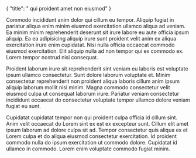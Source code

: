 {
  "title": " qui proident amet non eiusmod"
}

Commodo incididunt anim dolor qui cillum eu tempor. Aliquip fugiat in pariatur aliqua enim minim eiusmod exercitation ullamco aliqua ad veniam. Ea minim minim reprehenderit deserunt sit irure labore eu aute officia ipsum aliquip. Ea ea adipisicing aliquip irure sunt proident velit anim ex aliqua exercitation irure enim cupidatat. Nisi nulla officia occaecat commodo eiusmod exercitation. Elit aliquip nulla ad non tempor qui ex commodo ex. Lorem tempor nostrud nisi consequat.

Proident laborum irure sit reprehenderit sint veniam eu laboris est voluptate ipsum ullamco consectetur. Sunt dolore laborum voluptate et. Minim consectetur reprehenderit non proident aliqua laboris cillum anim ipsum aliquip laborum mollit nisi minim. Magna commodo consectetur velit eiusmod culpa ut consequat laborum irure. Pariatur veniam consectetur incididunt occaecat do consectetur voluptate tempor ullamco dolore veniam fugiat eu sunt.

Cupidatat cupidatat tempor non qui proident culpa officia id cillum sint. Anim velit occaecat do Lorem sint ex est ex excepteur sunt. Cillum elit amet ipsum laborum ad dolore culpa sit ad. Tempor consectetur quis aliqua ex et Lorem culpa et do aliqua eiusmod consectetur exercitation. Id proident commodo nulla do ipsum exercitation ut commodo dolore. Cupidatat id ullamco in commodo. Lorem enim voluptate commodo fugiat minim.